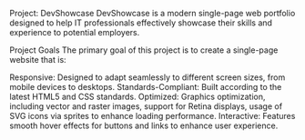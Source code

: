 Project: DevShowcase
DevShowcase is a modern single-page web portfolio designed to help IT professionals effectively showcase their skills and experience to potential employers.

Project Goals
The primary goal of this project is to create a single-page website that is:

Responsive: Designed to adapt seamlessly to different screen sizes, from mobile devices to desktops.
Standards-Compliant: Built according to the latest HTML5 and CSS standards.
Optimized: Graphics optimization, including vector and raster images, support for Retina displays, usage of SVG icons via sprites to enhance loading performance.
Interactive: Features smooth hover effects for buttons and links to enhance user experience.
